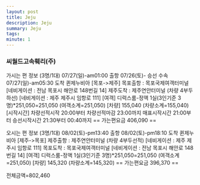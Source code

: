 ```yaml
---
layout: post
title: Jeju
description: Jeju
summary: Jeju
tags: 
minute: 1
---
```

### 씨월드고속훼리(주)    
가시는 편 정보 (3명/1대)
07/27(일)-am01:00 출항
07/26(토)- 승선 수속
07/27(일)-am05:30 도착
퀸제누비아 [목포->제주]
목포출항 : 목포국제여객터미널 [네비게이션 : 전남 목포시 해안로 148번길 14]
제주도착 : 제주연안터미널 (차량 4부두하선) [네비게이션 : 제주 제주시 임항로 111]
[여객]
디럭스룸-정액 1실(3인기준 3명)*251,050=251,050 (여객소계=251,050)
[차량]
155,040 (차량소계=155,040)
[시작시간]
차량선적시작 20:00부터 차량선적마감 23:00까지
매표시작시간 21:00부터
승선시작시간 21:30부터 00:40까지
== 가는편요금 406,090 ==

오시는 편 정보 (3명/1대)
08/02(토)-pm13:40 출항
08/02(토)-pm18:10 도착
퀸제누비아 [제주->목포]
제주출항 : 제주연안터미널 (차량 4부두선적) [네비게이션 : 제주 제주시 임항로 111]
목포도착 : 목포국제여객터미널 [네비게이션 : 전남 목포시 해안로 148번길 14]
[여객]
디럭스룸-정액 1실(3인기준 3명)*251,050=251,050 (여객소계=251,050)
[차량]
145,320 (차량소계=145,320)
== 가는편요금 396,370 ==

전체금액=802,460